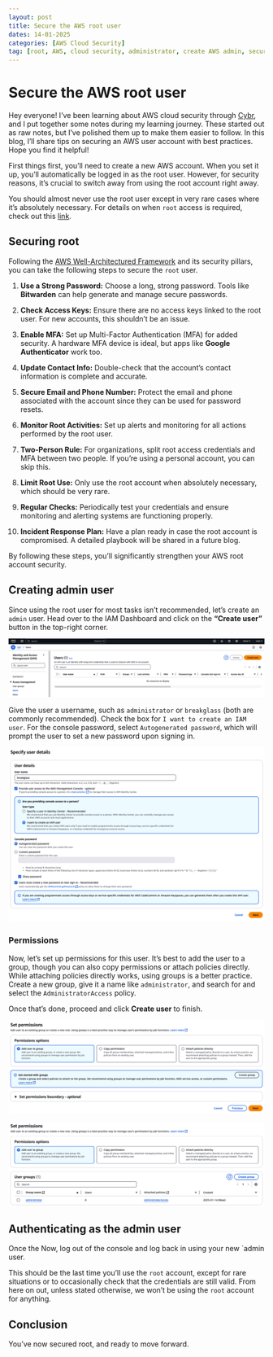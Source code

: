 ```yaml
---
layout: post
title: Secure the AWS root user
dates: 14-01-2025
categories: [AWS Cloud Security]
tag: [root, AWS, cloud security, administrator, create AWS admin, secure root]
---
```


# Secure the AWS root user

Hey everyone! I’ve been learning about AWS cloud security through [Cybr](https://cybr.com/courses/aws-certified-security-specialty-scs-c02-course/), and I put together some notes during my learning journey. These started out as raw notes, but I’ve polished them up to make them easier to follow. In this blog, I’ll share tips on securing an AWS user account with best practices. Hope you find it helpful!

First things first, you’ll need to create a new AWS account. When you set it up, you’ll automatically be logged in as the root user. However, for security reasons, it’s crucial to switch away from using the root account right away.

You should almost never use the root user except in very rare cases where it’s absolutely necessary. For details on when `root` access is required, check out this [link](https://cybr.com/courses/aws-certified-security-specialty-scs-c02-course/lessons/secure-the-root-user/#:~:text=to%20be%20used%2C-,view%20here,-.%20Outside%20of%20those).

## Securing root

Following the [AWS Well-Architectured Framework](https://docs.aws.amazon.com/singlesignon/latest/userguide/getting-started.html) and its security pillars, you can take the following steps to secure the `root` user.

1. **Use a Strong Password:** Choose a long, strong password. Tools like **Bitwarden** can help generate and manage secure passwords.

2. **Check Access Keys:** Ensure there are no access keys linked to the root user. For new accounts, this shouldn’t be an issue.

3. **Enable MFA:** Set up Multi-Factor Authentication (MFA) for added security. A hardware MFA device is ideal, but apps like **Google Authenticator** work too.

4. **Update Contact Info:** Double-check that the account’s contact information is complete and accurate.

5. **Secure Email and Phone Number:** Protect the email and phone associated with the account since they can be used for password resets.

6. **Monitor Root Activities:** Set up alerts and monitoring for all actions performed by the root user.

7. **Two-Person Rule:** For organizations, split root access credentials and MFA between two people. If you’re using a personal account, you can skip this.

8. **Limit Root Use:** Only use the root account when absolutely necessary, which should be very rare.

9. **Regular Checks:** Periodically test your credentials and ensure monitoring and alerting systems are functioning properly.

10. **Incident Response Plan:** Have a plan ready in case the root account is compromised. A detailed playbook will be shared in a future blog.

By following these steps, you’ll significantly strengthen your AWS root account security.

## Creating admin user

Since using the root user for most tasks isn’t recommended, let’s create an `admin` user. Head over to the IAM Dashboard and click on the **“Create user”** button in the top-right corner.

![Creating admin user](</assets/img/2025-01-12-post-1/Screenshot 2025-01-14 at 11.40.32 AM.png>)

Give the user a username, such as `administrator` or `breakglass` (both are commonly recommended). Check the box for `I want to create an IAM user`. For the console password, select `Autogenerated password`, which will prompt the user to set a new password upon signing in.

![Console Password](</assets/img/2025-01-12-post-1/Screenshot 2025-01-14 at 11.41.48 AM.png>)

### Permissions

Now, let’s set up permissions for this user. It’s best to add the user to a group, though you can also copy permissions or attach policies directly. While attaching policies directly works, using groups is a better practice. Create a new group, give it a name like `administrator`, and search for and select the `AdministratorAccess` policy.

Once that’s done, proceed and click **Create user** to finish.

![alt text](</assets/img/2025-01-12-post-1/Screenshot 2025-01-14 at 11.42.46 AM.png>)

![alt text](</assets/img/2025-01-12-post-1/Screenshot 2025-01-14 at 11.50.15 AM.png>)

## Authenticating as the admin user

Once the Now, log out of the console and log back in using your new `admin user.

This should be the last time you’ll use the `root` account, except for rare situations or to occasionally check that the credentials are still valid. From here on out, unless stated otherwise, we won’t be using the `root` account for anything.

## Conclusion

You’ve now secured root, and ready to move forward.



